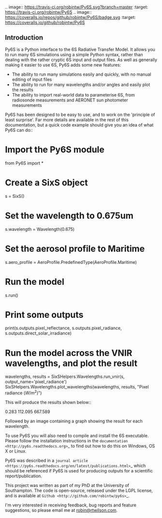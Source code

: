 .. image:: https://travis-ci.org/robintw/Py6S.svg?branch=master
    :target: https://travis-ci.org/robintw/Py6S
.. image:: https://coveralls.io/repos/github/robintw/Py6S/badge.svg
    :target: https://coveralls.io/github/robintw/Py6S

Introduction 
-------------
Py6S is a Python interface to the 6S Radiative Transfer Model. It allows you to run many 6S simulations using a
simple Python syntax, rather than dealing with the rather cryptic 6S input and output files. As well as generally
making it easier to use 6S, Py6S adds some new features:

* The ability to run many simulations easily and quickly, with no manual editing of input files
* The ability to run for many wavelengths and/or angles and easily plot the results
* The ability to import real-world data to parameterise 6S, from radiosonde measurements and AERONET sun photometer measurements

Py6S has been designed to be easy to use, and to work on the 'principle of least surprise'. Far more details are available in the rest of
this documentation, but a quick code example should give you an idea of what Py6S can do::

  # Import the Py6S module
  from Py6S import *
  # Create a SixS object
  s = SixS()
  # Set the wavelength to 0.675um
  s.wavelength = Wavelength(0.675)
  # Set the aerosol profile to Maritime
  s.aero_profile = AeroProfile.PredefinedType(AeroProfile.Maritime)
  # Run the model
  s.run()
  # Print some outputs
  print(s.outputs.pixel_reflectance, s.outputs.pixel_radiance, s.outputs.direct_solar_irradiance)
  # Run the model across the VNIR wavelengths, and plot the result
  wavelengths, results = SixSHelpers.Wavelengths.run_vnir(s, output_name='pixel_radiance')
  SixSHelpers.Wavelengths.plot_wavelengths(wavelengths, results, "Pixel radiance ($W/m^2$)")
  
This will produce the results shown below::

  0.283 112.095 667.589
  
Followed by an image containing a graph showing the result for each wavelength.

To use Py6S you will also need to compile and install the 6S executable. Please follow the installation instructions in the `documentation <http://py6s.readthedocs.org>`_ to find out how to do this on Windows, OS X or Linux.

Py6S was described in a `journal article <https://py6s.readthedocs.org/en/latest/publications.html>`_ which should be referenced if Py6S is used for producing outputs for a scientific report/publication.

This project was written as part of my PhD at the University of Southampton. The code is open-source,
released under the LGPL license, and is available at `Github <http://github.com/robintw/py6s>`_.

I'm very interested in receiving feedback, bug reports and feature suggestions, so please email me at robin@rtwilson.com.
